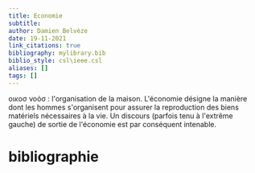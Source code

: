 ```yaml
---
title: Economie
subtitle:
author: Damien Belvèze
date: 19-11-2021
link_citations: true
bibliography: mylibrary.bib
biblio_style: csl\ieee.csl
aliases: []
tags: []
---
```


οικοσ νοόσ : l'organisation de la maison. 
L'économie désigne la manière dont les hommes s'organisent pour assurer la reproduction des biens matériels nécessaires à la vie. Un discours (parfois tenu à l'extrême gauche) de sortie de l'économie est par conséquent intenable. 






# bibliographie

